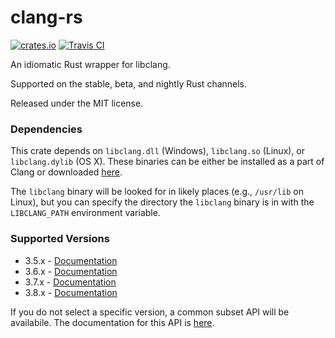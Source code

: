 clang-rs
========

[![crates.io](https://img.shields.io/crates/v/clang.svg)](https://crates.io/crates/clang)
[![Travis CI](https://travis-ci.org/KyleMayes/clang-rs.svg?branch=master)](https://travis-ci.org/KyleMayes/clang-rs)

An idiomatic Rust wrapper for libclang.

Supported on the stable, beta, and nightly Rust channels.

Released under the MIT license.

### Dependencies

This crate depends on `libclang.dll` (Windows), `libclang.so` (Linux), or `libclang.dylib` (OS X).
These binaries can be either be installed as a part of Clang or downloaded
[here](http://llvm.org/releases/download.html).

The `libclang` binary will be looked for in likely places (e.g., `/usr/lib` on Linux), but you can
specify the directory the `libclang` binary is in with the `LIBCLANG_PATH` environment variable.

### Supported Versions

* 3.5.x - [Documentation](https://kylemayes.github.io/clang-rs/3_5/clang)
* 3.6.x - [Documentation](https://kylemayes.github.io/clang-rs/3_6/clang)
* 3.7.x - [Documentation](https://kylemayes.github.io/clang-rs/3_7/clang)
* 3.8.x - [Documentation](https://kylemayes.github.io/clang-rs/3_8/clang)

If you do not select a specific version, a common subset API will be availabile. The documentation
for this API is [here](https://kylemayes.github.io/clang-rs/all/clang).
